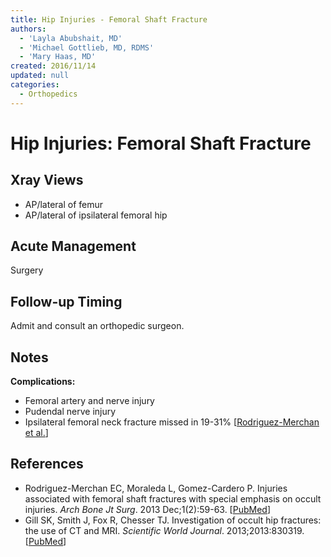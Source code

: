 ```yaml
---
title: Hip Injuries - Femoral Shaft Fracture
authors:
  - 'Layla Abubshait, MD'
  - 'Michael Gottlieb, MD, RDMS'
  - 'Mary Haas, MD'
created: 2016/11/14
updated: null
categories:
  - Orthopedics
---
```


# Hip Injuries: Femoral Shaft Fracture

## Xray Views

- AP/lateral of femur 
- AP/lateral of ipsilateral femoral hip

## Acute Management

Surgery

## Follow-up Timing

Admit and consult an orthopedic surgeon.

## Notes

**Complications:**

- Femoral artery and nerve injury
- Pudendal nerve injury
- Ipsilateral femoral neck fracture missed in 19-31% [[Rodriguez-Merchan et al.](https://www.ncbi.nlm.nih.gov/pubmed/?term=25207289)]

## References
- Rodriguez-Merchan EC, Moraleda L, Gomez-Cardero P. Injuries associated with femoral shaft fractures with special emphasis on occult injuries. _Arch Bone Jt Surg_. 2013 Dec;1(2):59-63. [[PubMed](https://www.ncbi.nlm.nih.gov/pubmed/?term=25207289)]
- Gill SK, Smith J, Fox R, Chesser TJ. Investigation of occult hip fractures: the use of CT and MRI. _Scientific World Journal_. 2013;2013:830319. [[PubMed](https://www.ncbi.nlm.nih.gov/pubmed/?term=23476147)] 
